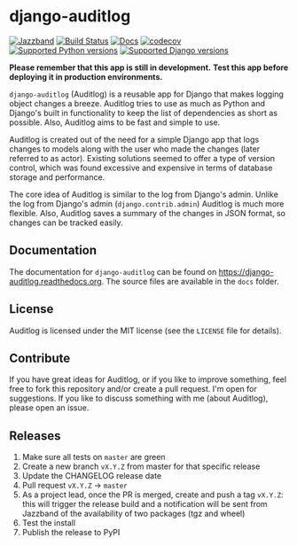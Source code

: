 django-auditlog
===============

[![Jazzband](https://jazzband.co/static/img/badge.svg)](https://jazzband.co/)
[![Build Status](https://github.com/jazzband/django-auditlog/workflows/Test/badge.svg)](https://github.com/jazzband/django-auditlog/actions)
[![Docs](https://readthedocs.org/projects/django-auditlog/badge/?version=latest)](http://django-auditlog.readthedocs.org/en/latest/?badge=latest)
[![codecov](https://codecov.io/gh/jazzband/django-auditlog/branch/master/graph/badge.svg)](https://codecov.io/gh/jazzband/django-auditlog)
[![Supported Python versions](https://img.shields.io/pypi/pyversions/django-auditlog.svg)](https://pypi.python.org/pypi/django-auditlog)
[![Supported Django versions](https://img.shields.io/pypi/djversions/django-auditlog.svg)](https://pypi.python.org/pypi/django-auditlog)

**Please remember that this app is still in development.**
**Test this app before deploying it in production environments.**

```django-auditlog``` (Auditlog) is a reusable app for Django that makes logging object changes a breeze. Auditlog tries to use as much as Python and Django's built in functionality to keep the list of dependencies as short as possible. Also, Auditlog aims to be fast and simple to use.

Auditlog is created out of the need for a simple Django app that logs changes to models along with the user who made the changes (later referred to as actor). Existing solutions seemed to offer a type of version control, which was found excessive and expensive in terms of database storage and performance.

The core idea of Auditlog is similar to the log from Django's admin. Unlike the log from Django's admin (```django.contrib.admin```) Auditlog is much more flexible. Also, Auditlog saves a summary of the changes in JSON format, so changes can be tracked easily.

Documentation
-------------

The documentation for ```django-auditlog``` can be found on https://django-auditlog.readthedocs.org. The source files are available in the ```docs``` folder.

License
-------

Auditlog is licensed under the MIT license (see the ```LICENSE``` file for details).

Contribute
----------

If you have great ideas for Auditlog, or if you like to improve something, feel free to fork this repository and/or create a pull request. I'm open for suggestions. If you like to discuss something with me (about Auditlog), please open an issue.

Releases
--------

1. Make sure all tests on `master` are green
2. Create a new branch `vX.Y.Z` from master for that specific release
3. Update the CHANGELOG release date
4. Pull request `vX.Y.Z` -> `master`
5. As a project lead, once the PR is merged, create and push a tag `vX.Y.Z`: this will trigger the release build and a notification will be sent from Jazzband of the availability of two packages (tgz and wheel)
6. Test the install
7. Publish the release to PyPI
